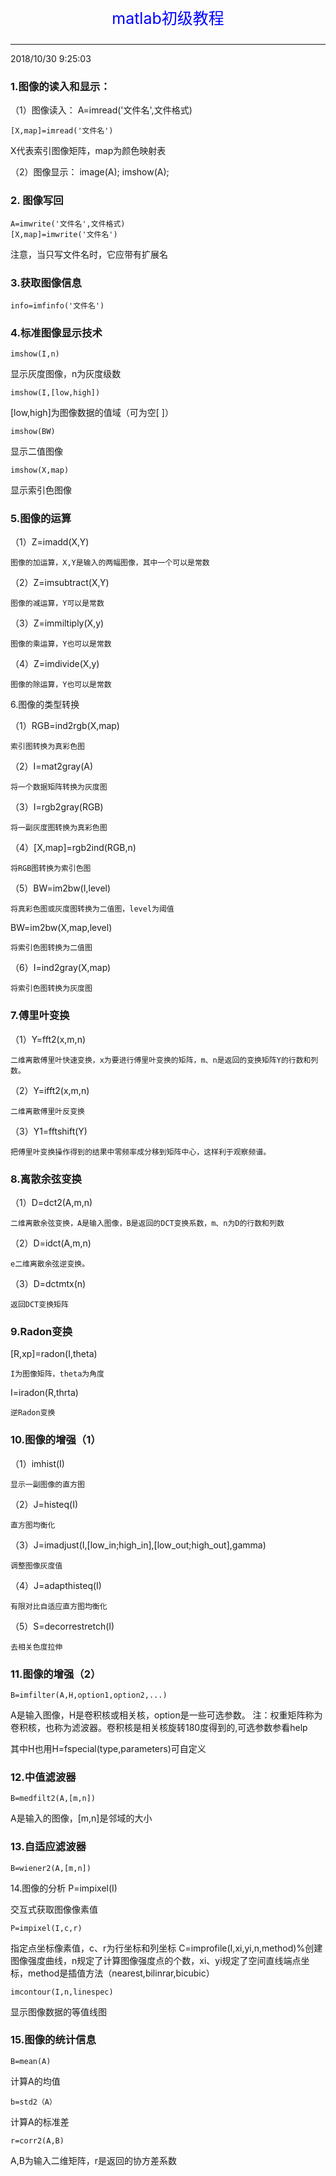 <p align="center" style="font-size:25px;color:blue;">matlab初级教程</p>

----------

2018/10/30 9:25:03 
### 1.图像的读入和显示：

（1）图像读入：
	A=imread('文件名',文件格式) 

	[X,map]=imread('文件名') 

 X代表索引图像矩阵，map为颜色映射表 

（2）图像显示：
	image(A); 
	imshow(A);

### 2. 图像写回 
	A=imwrite('文件名',文件格式) 
	[X,map]=imwrite('文件名')
	
  注意，当只写文件名时，它应带有扩展名 

### 3.获取图像信息 
	info=imfinfo('文件名')

### 4.标准图像显示技术 
	imshow(I,n)
 显示灰度图像，n为灰度级数 

	imshow(I,[low,high])
 [low,high]为图像数据的值域（可为空[ ]）
 
	imshow(BW)
 显示二值图像 

	imshow(X,map)
 显示索引色图像
### 5.图像的运算

（1）Z=imadd(X,Y)

	图像的加运算，X,Y是输入的两幅图像，其中一个可以是常数
（2）Z=imsubtract(X,Y)

	图像的减运算，Y可以是常数
（3）Z=immiltiply(X,y)
	
	图像的乘运算，Y也可以是常数

（4）Z=imdivide(X,y)

	图像的除运算，Y也可以是常数

6.图像的类型转换

（1）RGB=ind2rgb(X,map)

	索引图转换为真彩色图
（2）I=mat2gray(A)

	将一个数据矩阵转换为灰度图
（3）I=rgb2gray(RGB)

	将一副灰度图转换为真彩色图
（4）[X,map]=rgb2ind(RGB,n)

	将RGB图转换为索引色图
（5）BW=im2bw(I,level)

	将真彩色图或灰度图转换为二值图，level为阈值
  BW=im2bw(X,map,level)

	将索引色图转换为二值图

（6）I=ind2gray(X,map)

	将索引色图转换为灰度图

### 7.傅里叶变换

（1）Y=fft2(x,m,n)

	二维离散傅里叶快速变换，x为要进行傅里叶变换的矩阵，m、n是返回的变换矩阵Y的行数和列数。 
（2）Y=ifft2(x,m,n)

	二维离散傅里叶反变换 
（3）Y1=fftshift(Y)

	把傅里叶变换操作得到的结果中零频率成分移到矩阵中心，这样利于观察频谱。
### 8.离散余弦变换

（1）D=dct2(A,m,n)

	二维离散余弦变换，A是输入图像，B是返回的DCT变换系数，m、n为D的行数和列数 
（2）D=idct(A,m,n)

	e二维离散余弦逆变换。 
（3）D=dctmtx(n)

	返回DCT变换矩阵

### 9.Radon变换

[R,xp]=radon(I,theta)

	I为图像矩阵，theta为角度

I=iradon(R,thrta)

	逆Radon变换

### 10.图像的增强（1）

（1）imhist(I)

	显示一副图像的直方图
（2）J=histeq(I)

	直方图均衡化
（3）J=imadjust(I,[low_in;high_in],[low_out;high_out],gamma)

	调整图像灰度值
（4）J=adapthisteq(I)

	有限对比自适应直方图均衡化

（5）S=decorrestretch(I)

	去相关色度拉伸

### 11.图像的增强（2）
    B=imfilter(A,H,option1,option2,...)

A是输入图像，H是卷积核或相关核，option是一些可选参数。
注：权重矩阵称为卷积核，也称为滤波器。卷积核是相关核旋转180度得到的,可选参数参看help

其中H也用H=fspecial(type,parameters)可自定义

### 12.中值滤波器
	B=medfilt2(A,[m,n])

A是输入的图像，[m,n]是邻域的大小

### 13.自适应滤波器

	B=wiener2(A,[m,n])

14.图像的分析 
	P=impixel(I)

交互式获取图像像素值 

	P=impixel(I,c,r)

指定点坐标像素值，c、r为行坐标和列坐标 
C=improfile(I,xi,yi,n,method)%创建图像强度曲线，n规定了计算图像强度点的个数，xi、yi规定了空间直线端点坐标，method是插值方法（nearest,bilinrar,bicubic） 

	imcontour(I,n,linespec)

显示图像数据的等值线图

### 15.图像的统计信息
	B=mean(A)
计算A的均值

	b=std2（A）
计算A的标准差

	r=corr2(A,B)
A,B为输入二维矩阵，r是返回的协方差系数
